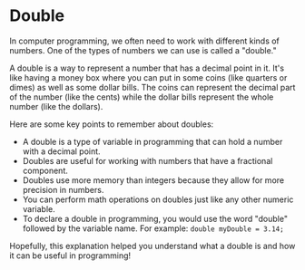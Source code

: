 # Double

In computer programming, we often need to work with different kinds of numbers. One of the types of numbers we can use is called a "double."

A double is a way to represent a number that has a decimal point in it. It's like having a money box where you can put in some coins (like quarters or dimes) as well as some dollar bills. The coins can represent the decimal part of the number (like the cents) while the dollar bills represent the whole number (like the dollars).

Here are some key points to remember about doubles:

* A double is a type of variable in programming that can hold a number with a decimal point.
* Doubles are useful for working with numbers that have a fractional component.
* Doubles use more memory than integers because they allow for more precision in numbers.
* You can perform math operations on doubles just like any other numeric variable.
* To declare a double in programming, you would use the word "double" followed by the variable name. For example: `double myDouble = 3.14;`

Hopefully, this explanation helped you understand what a double is and how it can be useful in programming!
